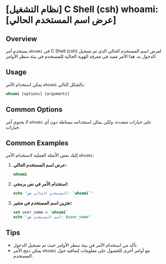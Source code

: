 # [نظام التشغيل] C Shell (csh) whoami: [عرض اسم المستخدم الحالي]

## Overview
يستخدم أمر `whoami` في C Shell (csh) لعرض اسم المستخدم الحالي الذي تم تسجيل الدخول به. هذا الأمر مفيد في معرفة الهوية الحالية للمستخدم في بيئة سطر الأوامر.

## Usage
يمكن استخدام الأمر `whoami` بالشكل التالي:

```csh
whoami [options] [arguments]
```

## Common Options
لا يحتوي أمر `whoami` على خيارات متعددة، ولكن يمكن استخدامه ببساطة دون أي خيارات. 

## Common Examples
إليك بعض الأمثلة العملية لاستخدام الأمر `whoami`:

1. **عرض اسم المستخدم الحالي:**
   ```csh
   whoami
   ```

2. **استخدام الأمر في نص برمجي:**
   ```csh
   echo "المستخدم الحالي هو: `whoami`"
   ```

3. **تخزين اسم المستخدم في متغير:**
   ```csh
   set user_name = `whoami`
   echo "اسم المستخدم هو: $user_name"
   ```

## Tips
- تأكد من استخدام الأمر في بيئة سطر الأوامر حيث تم تسجيل الدخول.
- يمكن دمج الأمر `whoami` مع أوامر أخرى للحصول على معلومات إضافية حول المستخدم.